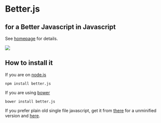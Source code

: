 # Better.js
## for a Better Javascript in Javascript 

See [homepage](http://jeromeetienne.github.io/better.js/) for details.

<img src="https://cloud.githubusercontent.com/assets/252962/2690780/1cf3c254-c362-11e3-876a-ec5a46ebae2b.png"/> 

## How to install it

If you are on [node.js](http://nodejs.org)

```
npm install better.js
```

If you are using [bower](http://bower.io)

```
bower install better.js
```

If you prefer plain old single file javascript, get it from
[there](https://raw.github.com/jeromeetienne/better.js/master/build/better.js) for a unminified version and 
[here](https://raw.github.com/jeromeetienne/better.js/master/build/better.min.js).

